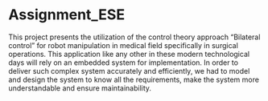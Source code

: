 # Assignment_ESE
This project presents the utilization of the control theory approach “Bilateral control” for robot manipulation in medical field specifically in surgical operations. This application like any other in these modern technological days will rely on an embedded system for implementation. In order to deliver such complex system accurately and efficiently, we had to model and design the system to know all the requirements, make the system more understandable and ensure maintainability.

